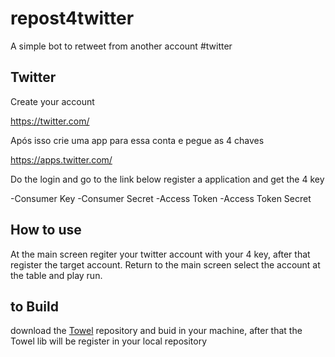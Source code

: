 # repost4twitter
A simple bot to retweet from another account #twitter

## Twitter
Create your account

https://twitter.com/

Após isso crie uma app para essa conta e pegue as 4 chaves

https://apps.twitter.com/

Do the login and go to the link below register a application and get the 4 key

-Consumer Key
-Consumer Secret
-Access Token
-Access Token Secret

## How to use
At the main screen regiter your twitter account with your 4 key, after that register the target account.
Return to the main screen select the account at the table and play run.

## to Build
download the [Towel](https://github.com/krismorte/Towel) repository and buid in your machine, after that the Towel lib will be register in your local repository
